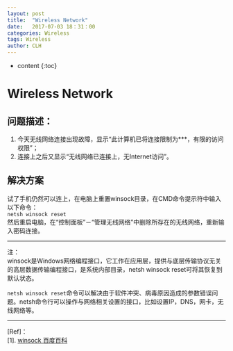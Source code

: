 ```yaml
---
layout: post
title:  "Wireless Network"
date:   2017-07-03 18：31：00
categories: Wireless
tags: Wireless
author: CLH
---
```


* content
{:toc}

# Wireless Network #

## 问题描述： ##
1. 今天无线网络连接出现故障，显示“此计算机已将连接限制为***，有限的访问权限”；
2. 连接上之后又显示“无线网络已连接上，无Internet访问”。

## 解决方案 ##
试了手机仍然可以连上，在电脑上重置winsock目录，在CMD命令提示符中输入以下命令：  
`netsh winsock reset`  
然后重启电脑，在“控制面板”－“管理无线网络”中删除所存在的无线网络，重新输入密码连接。


  
   

----------

注：   
winsock是Windows网络编程接口，它工作在应用层，提供与底层传输协议无关的高层数据传输编程接口，是系统内部目录，netsh winsock reset可将其恢复到默认状态。   
   
`netsh winsock reset`命令可以解决由于软件冲突、病毒原因造成的参数错误问题。netsh命令行可以操作与网络相关设置的接口，比如设置IP，DNS，网卡，无线网络等。

----------
[Ref]：  
[1]. [winsock 百度百科](http://baike.baidu.com/item/netsh%20winsock%20reset)